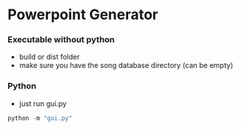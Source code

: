 # Powerpoint Generator

### Executable without python
- build or dist folder
- make sure you have the song database directory (can be empty)

### Python
- just run gui.py
```python
python -m "gui.py"
```